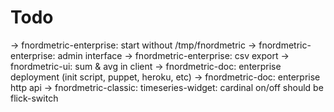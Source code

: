 
Todo
====

  → fnordmetric-enterprise: start without /tmp/fnordmetric
  → fnordmetric-enterprise: admin interface
  → fnordmetric-enterprise: csv export
  → fnordmetric-ui: sum & avg in client
  → fnordmetric-doc: enterprise deployment (init script, puppet, heroku, etc)
  → fnordmetric-doc: enterprise http api
  → fnordmetric-classic: timeseries-widget: cardinal on/off should be flick-switch
